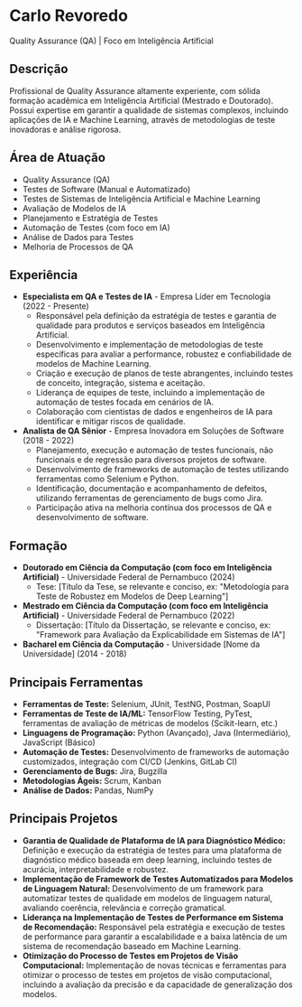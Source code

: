 # Carlo Revoredo

Quality Assurance (QA) | Foco em Inteligência Artificial

## Descrição

Profissional de Quality Assurance altamente experiente, com sólida formação acadêmica em Inteligência Artificial (Mestrado e Doutorado). Possui expertise em garantir a qualidade de sistemas complexos, incluindo aplicações de IA e Machine Learning, através de metodologias de teste inovadoras e análise rigorosa.

## Área de Atuação

- Quality Assurance (QA)
- Testes de Software (Manual e Automatizado)
- Testes de Sistemas de Inteligência Artificial e Machine Learning
- Avaliação de Modelos de IA
- Planejamento e Estratégia de Testes
- Automação de Testes (com foco em IA)
- Análise de Dados para Testes
- Melhoria de Processos de QA

## Experiência

- **Especialista em QA e Testes de IA** - Empresa Líder em Tecnologia (2022 - Presente)
  - Responsável pela definição da estratégia de testes e garantia de qualidade para produtos e serviços baseados em Inteligência Artificial.
  - Desenvolvimento e implementação de metodologias de teste específicas para avaliar a performance, robustez e confiabilidade de modelos de Machine Learning.
  - Criação e execução de planos de teste abrangentes, incluindo testes de conceito, integração, sistema e aceitação.
  - Liderança de equipes de teste, incluindo a implementação de automação de testes focada em cenários de IA.
  - Colaboração com cientistas de dados e engenheiros de IA para identificar e mitigar riscos de qualidade.
- **Analista de QA Sênior** - Empresa Inovadora em Soluções de Software (2018 - 2022)
  - Planejamento, execução e automação de testes funcionais, não funcionais e de regressão para diversos projetos de software.
  - Desenvolvimento de frameworks de automação de testes utilizando ferramentas como Selenium e Python.
  - Identificação, documentação e acompanhamento de defeitos, utilizando ferramentas de gerenciamento de bugs como Jira.
  - Participação ativa na melhoria contínua dos processos de QA e desenvolvimento de software.

## Formação

- **Doutorado em Ciência da Computação (com foco em Inteligência Artificial)** - Universidade Federal de Pernambuco (2024)
  - Tese: [Título da Tese, se relevante e conciso, ex: "Metodologia para Teste de Robustez em Modelos de Deep Learning"]
- **Mestrado em Ciência da Computação (com foco em Inteligência Artificial)** - Universidade Federal de Pernambuco (2022)
  - Dissertação: [Título da Dissertação, se relevante e conciso, ex: "Framework para Avaliação da Explicabilidade em Sistemas de IA"]
- **Bacharel em Ciência da Computação** - Universidade [Nome da Universidade] (2014 - 2018)

## Principais Ferramentas

- **Ferramentas de Teste:** Selenium, JUnit, TestNG, Postman, SoapUI
- **Ferramentas de Teste de IA/ML:** TensorFlow Testing, PyTest, ferramentas de avaliação de métricas de modelos (Scikit-learn, etc.)
- **Linguagens de Programação:** Python (Avançado), Java (Intermediário), JavaScript (Básico)
- **Automação de Testes:** Desenvolvimento de frameworks de automação customizados, integração com CI/CD (Jenkins, GitLab CI)
- **Gerenciamento de Bugs:** Jira, Bugzilla
- **Metodologias Ágeis:** Scrum, Kanban
- **Análise de Dados:** Pandas, NumPy

## Principais Projetos

- **Garantia de Qualidade de Plataforma de IA para Diagnóstico Médico:** Definição e execução da estratégia de testes para uma plataforma de diagnóstico médico baseada em deep learning, incluindo testes de acurácia, interpretabilidade e robustez.
- **Implementação de Framework de Testes Automatizados para Modelos de Linguagem Natural:** Desenvolvimento de um framework para automatizar testes de qualidade em modelos de linguagem natural, avaliando coerência, relevância e correção gramatical.
- **Liderança na Implementação de Testes de Performance em Sistema de Recomendação:** Responsável pela estratégia e execução de testes de performance para garantir a escalabilidade e a baixa latência de um sistema de recomendação baseado em Machine Learning.
- **Otimização do Processo de Testes em Projetos de Visão Computacional:** Implementação de novas técnicas e ferramentas para otimizar o processo de testes em projetos de visão computacional, incluindo a avaliação da precisão e da capacidade de generalização dos modelos.
